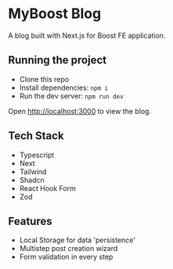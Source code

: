 # MyBoost Blog

A blog built with Next.js for Boost FE application.

## Running the project

- Clone this repo
- Install dependencies: `npm i`
- Run the dev server: `npm run dev`

Open [http://localhost:3000](http://localhost:3000) to view the blog.

## Tech Stack
- Typescript
- Next
- Tailwind
- Shadcn
- React Hook Form
- Zod

## Features
- Local Storage for data 'persistence'
- Multistep post creation wizard
- Form validation in every step